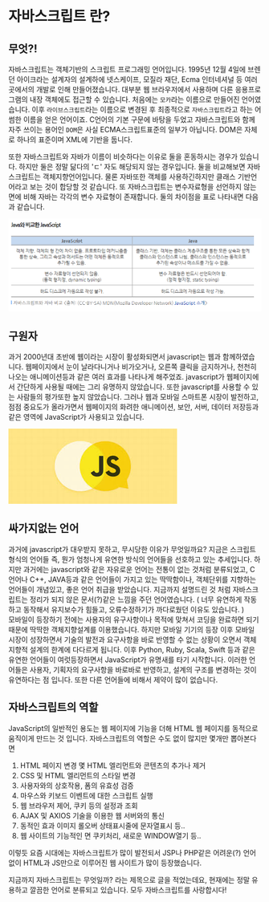# 자바스크립트 란?
## 무엇?!
 자바스크립트는 객체기반의 스크립트 프로그래밍 언어입니다. 1995년 12월 4일에 브렌던 아이크라는 설계자의 설계하에 넷스케이프, 모질라 재단, Ecma 인터네셔널 등 여러 곳에서의 개발로 인해 만들어졌습니다. 대부분 웹 브라우저에서 사용하며 다른 응용프로그램의 내장 객체에도 접근할 수 있습니다. 처음에는 `모카`라는 이름으로 만들어진 언어였습니다. 이후 `라이브스크립트`라는 이름으로 변경된 후 최종적으로 `자바스크립트`라고 하는 어썸한 이름을 얻은 언어이죠. C언어의 기본 구문에 바탕을 두었고 자바스크립트와 함께 자주 쓰이는 용어인 `DOM`은 사실 ECMA스크립트표준의 일부가 아닙니다. DOM은 자체로 하나의 표준이며 XML에 기반을 둡니다. 

 또한 자바스크립트와 자바가 이름이 비슷하다는 이유로 둘을 혼동하시는 경우가 있습니다. 하지만 둘은 정말 닮다의 'ㄷ' 자도 해당되지 않는 경우입니다. 둘을 비교해보면 자바스크립트는 객체지향언어입니다. 물론 자바또한 객체를 사용하긴하지만 클래스 기반언어라고 보는 것이 합당할 것 같습니다. 또 자바스크립트는 변수자료형을 선언하지 않는 면에 비해 자바는 각각의 변수 자료형이 존재합니다. 둘의 차이점을 표로 나타내면 다음과 같습니다.
 
 ![Java vs JavaScript](../_JAVA-JAVASCRIPT-TABLE.png)  

## 구원자
 과거 2000년대 초반에 웹이라는 시장이 활성화되면서 javascript는 웹과 함께하였습니다. 웹페이지에서 눈이 날라다니거나 비가오거나, 오른쪽 클릭을 금지하거나, 천천히 나오는 애니메이션등과 같은 여러 효과를 나타나게 해주었죠. javascript가 웹페이지에서 간단하게 사용될 때에는 그리 유명하지 않았습니다. 또한 javascript를 사용할 수 있는 사람들의 평가또한 높지 않았습니다. 그러나 웹과 모바일 스마트폰 시장이 발전하고, 점점 중요도가 올라가면서 웹페이지의 화려한 애니메이션, 보안, 서버, 데이터 저장등과 같은 영역에 JavaScript가 사용되고 있습니다.

![자바스크립트-말풍선](../_WHAT-IS-JAVASCRIPT-IMG.jpg)

## 싸가지없는 언어
과거에 javascript가 대우받지 못하고, 무시당한 이유가 무엇일까요? 지금은 스크립트 형식의 언어들 즉, 뭔가 엄청나게 유연한 방식의 언어들을 선호하고 있는 추세입니다. 하지만 과거에는 javascript와 같은 자유로운 언어는 전통이 없는 것처럼 분류되었고, C언어나 C++, JAVA등과 같은 언어들이 가지고 있는 딱딱함이나, 객체단위를 지향하는 언어들이 개념있고, 좋은 언어 취급을 받았습니다. 지금까지 설명드린 것 처럼 자바스크립트는 정리가 되지 않은 문서(?)같은 느낌을 주던 언어였습니다. ( 너무 유연하게 작동하고 동작해서 유지보수가 힘들고, 오류수정하기가 까다로웠던 이유도 있습니다. )  
모바일이 등장하기 전에는 사용자의 유구사항이나 목적에 맞쳐서 코딩을 완료하면 되기 때문에 딱딱한 객체지향설계를 이용했습니다. 하지만 모바일 기기의 등장 이후 모바일 시장이 성장하면서 기술의 발전과 요구사항을 바로 반영할 수 없는 상황이 오면서 객체지향적 설계의 한계에 다다르게 됩니다. 이후 Python, Ruby, Scala, Swift 등과 같은 유연한 언어들이 여럿등장하면서 JavaScript가 유명새를 타기 시작합니다. 이러한 언어들은 사용자, 기획자의 요구사항을 바로바로 반영하고, 설계의 구조를 변경하는 것이 유연하다는 점 입니다. 또한 다른 언어들에 비해서 제약이 많이 없습니다. 

## 자바스크립트의 역할
JavaScript의 일반적인 용도는 웹 페이지에 기능을 더해 HTML 웹 페이지를 동적으로 움직이게 만드는 것 입니다. 자바스크립트의 역할은 수도 없이 많지만 몇개만 뽑아본다면  
1. HTML 페이지 변경 몇 HTML 엘리먼트와 콘텐츠의 추가나 제거
2. CSS 및 HTML 엘리먼트의 스타일 변경
3. 사용자와의 상호작용, 폼의 유효성 검증
4. 마우스와 키보드 이벤트에 대한 스크립트 실행
5. 웹 브라우저 제어, 쿠키 등의 설정과 조회
6. AJAX 및 AXIOS 기술을 이용한 웹 서버와의 통신
7. 동적인 효과 이미지 롤오버 상태표시줄에 문자열표시 등..
8. 웹 사이트의 기능적인 면 쿠키처리, 새로운 WINDOW열기 등..

이렇듯 요즘 시대에는 자바스크립트가 많이 발전되서 JSP나 PHP같은 어려운(?) 언어 없이 HTML과 JS만으로 이루어진 웹 사이트가 많이 등장했습니다.

지금까지 자바스크립트는 무엇일까? 라는 제목으로 글을 적었는데요, 현재에는 정말 유용하고 깔끔한 언어로 분류되고 있습니다. 모두 자바스크립트를 사랑합시다!